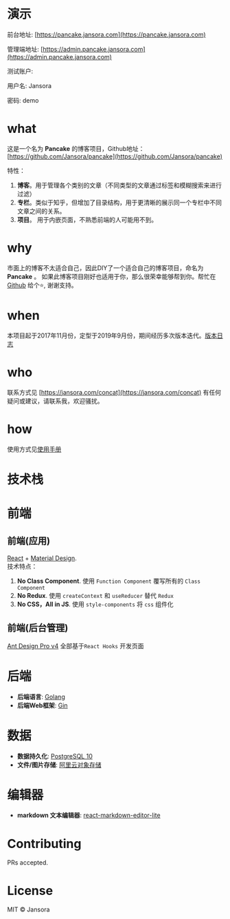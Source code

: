 # 演示
前台地址: [https://pancake.jansora.com](https://pancake.jansora.com)

管理端地址: [https://admin.pancake.jansora.com](https://admin.pancake.jansora.com)

测试账户: 

用户名: Jansora

密码: demo

# what
这是一个名为 **Pancake** 的博客项目，Github地址： [https://github.com/Jansora/pancake](https://github.com/Jansora/pancake)

特性：
1. **博客**。用于管理各个类别的文章（不同类型的文章通过标签和模糊搜索来进行过滤）
2. **专栏**。类似于知乎，但增加了目录结构，用于更清晰的展示同一个专栏中不同文章之间的关系。
3. **项目**。 用于内嵌页面，不熟悉前端的人可能用不到。

# why
市面上的博客不太适合自己，因此DIY了一个适合自己的博客项目，命名为 **Pancake** 。
如果此博客项目刚好也适用于你，那么很荣幸能够帮到你。帮忙在 [Github](https://github.com/Jansora/pancake) 给个⭐️, 谢谢支持。

# when
本项目起于2017年11月份，定型于2019年9月份，期间经历多次版本迭代。[版本日志](https://pancake.jansora.com/topic/pancake/version)
# who
联系方式见 [https://jansora.com/concat](https://jansora.com/concat)
有任何疑问或建议，请联系我，欢迎骚扰。
# how
使用方式见[使用手册](https://pancake.jansora.com/topic/pancake/what-why-when-who-how)
# 技术栈

# 前端
## 前端(应用)
[React](https://reactjs.org) + [Material Design](https://material-ui.com).  
技术特点：
1. **No Class Component**.  使用 `Function Component` 覆写所有的 `Class Component`
2. **No Redux**.  使用 `createContext` 和 `useReducer` 替代 `Redux`
3. **No CSS，All in JS**. 使用 `style-components` 将 `css` 组件化
## 前端(后台管理)
 [Ant Design Pro v4](https://pro.ant.design)
全部基于`React Hooks` 开发页面

# 后端
- **后端语言**: [Golang](https://golang.org)
- **后端Web框架**: [Gin](https://github.com/gin-gonic/gin)

# 数据
- **数据持久化**: [PostgreSQL 10 ](https://www.postgresql.org/)
- **文件/图片存储**: [阿里云对象存储](https://aliyun.com/product/oss)

# 编辑器
- **markdown 文本编辑器**: [react-markdown-editor-lite](https://github.com/HarryChen0506/react-markdown-editor-lite)

# Contributing
PRs accepted.


# License

MIT © Jansora

